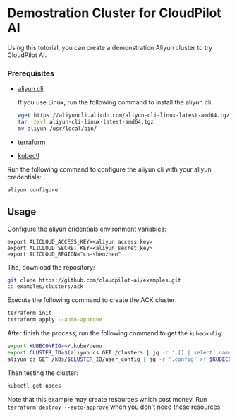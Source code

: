# Demostration Cluster for CloudPilot AI

Using this tutorial, you can create a demonstration Aliyun cluster to try CloudPilot AI.

### Prerequisites

- [aliyun cli](https://help.aliyun.com/zh/cli/?spm=a2c4g.11186623.0.0.18ec478dVSmS6M)

  If you use Linux, run the following command to install the aliyun cli:

  ```bash
  wget https://aliyuncli.alicdn.com/aliyun-cli-linux-latest-amd64.tgz
  tar -zxvf aliyun-cli-linux-latest-amd64.tgz
  mv aliyun /usr/local/bin/
  ```

- [terraform](https://developer.hashicorp.com/terraform/tutorials/aws-get-started/install-cli)
- [kubectl](https://kubernetes.io/docs/tasks/tools/)

Run the following command to configure the aliyun cli with your aliyun credentials:

```bash
aliyun configure
```

## Usage

Configure the aliyun cridentials environment variables:

```
export ALICLOUD_ACCESS_KEY=<aliyun access key>
export ALICLOUD_SECRET_KEY=<aliyun secret key>
export ALICLOUD_REGION="cn-shenzhen"
```

The, download the repository:

```bash
git clone https://github.com/cloudpilot-ai/examples.git
cd examples/clusters/ack
```

Execute the following command to create the ACK cluster:

```bash
terraform init
terraform apply --auto-approve
```

After finish the process, run the following command to get the `kubeconfig`:

```bash
export KUBECONFIG=~/.kube/demo
export CLUSTER_ID=$(aliyun cs GET /clusters | jq -r '.[] | select(.name == "cluster-demonstration") | .cluster_id')
aliyun cs GET /k8s/$CLUSTER_ID/user_config | jq -r '.config' >! $KUBECONFIG
```

Then testing the cluster:

```bash
kubectl get nodes
```

Note that this example may create resources which cost money. Run `terraform destroy --auto-approve` when you don't need these resources.
